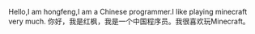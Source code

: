 Hello,I am hongfeng,I am a Chinese programmer.I like playing minecraft very much.
你好，我是红枫，我是一个中国程序员。我很喜欢玩Minecraft。
